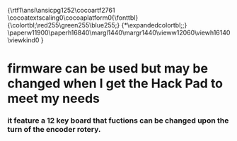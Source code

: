{\rtf1\ansi\ansicpg1252\cocoartf2761
\cocoatextscaling0\cocoaplatform0{\fonttbl}
{\colortbl;\red255\green255\blue255;}
{\*\expandedcolortbl;;}
\paperw11900\paperh16840\margl1440\margr1440\vieww12060\viewh16140\viewkind0
}
# firmware can be used but may be changed when I get the Hack Pad to meet my needs
### it feature a 12 key board that fuctions can be changed upon the turn of the encoder rotery.
